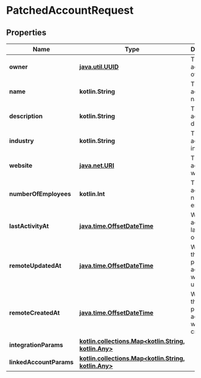 
# PatchedAccountRequest

## Properties
Name | Type | Description | Notes
------------ | ------------- | ------------- | -------------
**owner** | [**java.util.UUID**](java.util.UUID.md) | The account&#39;s owner. |  [optional]
**name** | **kotlin.String** | The account&#39;s name. |  [optional]
**description** | **kotlin.String** | The account&#39;s description. |  [optional]
**industry** | **kotlin.String** | The account&#39;s industry. |  [optional]
**website** | [**java.net.URI**](java.net.URI.md) | The account&#39;s website. |  [optional]
**numberOfEmployees** | **kotlin.Int** | The account&#39;s number of employees. |  [optional]
**lastActivityAt** | [**java.time.OffsetDateTime**](java.time.OffsetDateTime.md) | When the account&#39;s last activity  occurred. |  [optional]
**remoteUpdatedAt** | [**java.time.OffsetDateTime**](java.time.OffsetDateTime.md) | When the third party&#39;s account was updated. |  [optional]
**remoteCreatedAt** | [**java.time.OffsetDateTime**](java.time.OffsetDateTime.md) | When the third party&#39;s account was created. |  [optional]
**integrationParams** | [**kotlin.collections.Map&lt;kotlin.String, kotlin.Any&gt;**](kotlin.Any.md) |  |  [optional]
**linkedAccountParams** | [**kotlin.collections.Map&lt;kotlin.String, kotlin.Any&gt;**](kotlin.Any.md) |  |  [optional]



